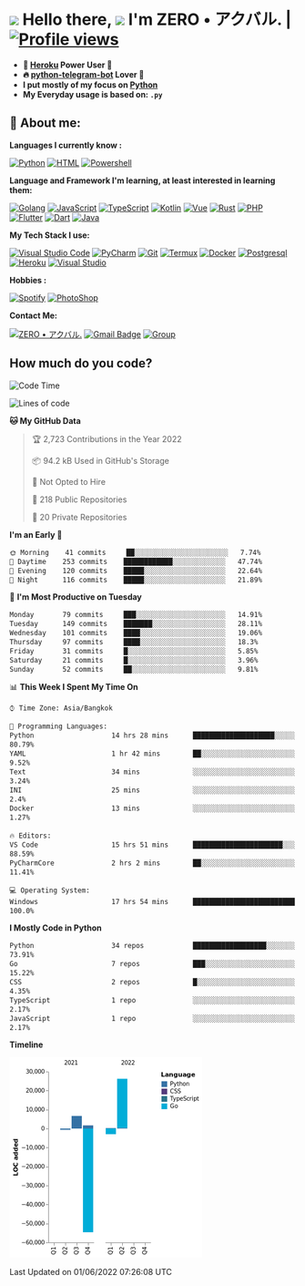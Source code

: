 # <img src="https://i.pinimg.com/originals/01/63/6c/01636c5434cd0462086620c60fdfec16.gif" width="50px"> **Hello there, <img src="https://raw.githubusercontent.com/MartinHeinz/MartinHeinz/master/wave.gif" width="30px">** I'm ZERO • アクバル. | [![Profile views](https://gpvc.arturio.dev/Ryomen-Sukuna)](https://github.com/Ryomen-Sukuna)

- **🐋 [Heroku](https://heroku.com) Power User 💪**
- **🔥 [python-telegram-bot](https://github.com/python-telegram-bot/python-telegram-bot) Lover 💖**
- **I put mostly of my focus on [Python](https://python.org)**
- **My Everyday usage is based on: `.py`**

## 👦 **About me**:

**Languages I currently know :**

[![Python](https://badges.aleen42.com/src/python.svg)](https://python.org)
[![HTML](https://img.shields.io/badge/-HTML-%232c3e50?style=flat&logo=php)](https://whatwg.org)
[![Powershell](https://img.shields.io/badge/-PowerShell-%232c3e50?style=flat&logo=powershell)](https://docs.microsoft.com/en-us/powershell)

**Language ​​and Framework I'm learning, at least interested in learning them:**

[![Golang](https://badges.aleen42.com/src/golang.svg)](https://golang.org)
[![JavaScript](https://badges.aleen42.com/src/javascript.svg)](https://nodejs.org)
[![TypeScript](https://badges.aleen42.com/src/typescript.svg)](https://www.typescriptlang.org)
[![Kotlin](https://badges.aleen42.com/src/kotlin.svg)](https://kotlinlang.org)
[![Vue](https://badges.aleen42.com/src/vue.svg)](https://vuejs.org)
[![Rust](https://img.shields.io/badge/-rust-%232c3e50?style=flat&logo=rust)](https://rust-lang.org)
[![PHP](https://img.shields.io/badge/-php-%232c3e50?style=flat&logo=php)](https://www.php.net)
[![Flutter](https://img.shields.io/badge/-flutter-%232c3e50?style=flat&logo=flutter)](https://flutter.dev)
[![Dart](https://img.shields.io/badge/-dart-%232c3e50?style=flat&logo=dart)](https://dart.dev)
[![Java](https://badges.aleen42.com/src/java.svg)](https://www.java.com/en)

**My Tech Stack I use:**

[![Visual Studio Code](https://badges.aleen42.com/src/visual_studio_code.svg)](https://code.visualstudio.com)
[![PyCharm](https://img.shields.io/badge/-pycharm-%23007ACC?style=flat&logo=pycharm&logoColor=black&color=black&labelColor=green)](https://www.jetbrains.com/pycharm)
[![Git](https://img.shields.io/badge/-Git-%23F05032?style=flat&logo=git&logoColor=%23ffffff)](https://git-scm.com)
[![Termux](https://img.shields.io/badge/-Termux-%232c3e50?style=flat&logo=typescript)](https://termux.com)
[![Docker](https://badges.aleen42.com/src/docker.svg)](https://www.docker.com/)
[![Postgresql](https://img.shields.io/badge/-Postgresql-%232c3e50?style=flat&logo=postgresql)](https://postgresql.org)
[![Heroku](https://img.shields.io/badge/-Heroku-purple?style=flat&logo=heroku)](https://heroku.com)
[![Visual Studio](https://badges.aleen42.com/src/visual_studio.svg)](https://visualstudio.microsoft.com/)

**Hobbies :**

[![Spotify](https://badges.aleen42.com/src/spotify.svg)](https://spotify.com)
[![PhotoShop](https://badges.aleen42.com/src/photoshop.svg)](https://www.adobe.com/products/photoshop.html)

**Contact Me:**

[![ZERO • アクバル.](https://badges.aleen42.com/src/telegram.svg)](https://t.me/Anomaliii)
[![Gmail Badge](https://img.shields.io/badge/-ryomensukuna83@gmail.com-c14438?style=flat&logo=Gmail&logoColor=white)](https://ryomensukuna83@gmail.com)
[![Group](https://img.shields.io/badge/dynamic/json?logo=telegram&label=%40RandomAnimeIndonesia&labelColor=282c34&suffix=+members&color=2CA5E0&query=%24.data.totalSubs&url=https%3A%2F%2Fapi.spencerwoo.com%2Fsubstats%2F%3Fsource%3Dtelegram%26queryKey%3DGrup_Anime_Random&longCache=true%22)](https://t.me/Grup_Anime_Random)
 

## **How much do you code?**

<!--START_SECTION:waka-->
![Code Time](http://img.shields.io/badge/Code%20Time-202%20hrs%2059%20mins-blue)

![Lines of code](https://img.shields.io/badge/From%20Hello%20World%20I%27ve%20Written--23%20Thousand%20lines%20of%20code-blue)

**🐱 My GitHub Data** 

> 🏆 2,723 Contributions in the Year 2022
 > 
> 📦 94.2 kB Used in GitHub's Storage 
 > 
> 🚫 Not Opted to Hire
 > 
> 📜 218 Public Repositories 
 > 
> 🔑 20 Private Repositories  
 > 
**I'm an Early 🐤** 

```text
🌞 Morning    41 commits     ██░░░░░░░░░░░░░░░░░░░░░░░   7.74% 
🌆 Daytime    253 commits    ████████████░░░░░░░░░░░░░   47.74% 
🌃 Evening    120 commits    █████░░░░░░░░░░░░░░░░░░░░   22.64% 
🌙 Night      116 commits    █████░░░░░░░░░░░░░░░░░░░░   21.89%

```
📅 **I'm Most Productive on Tuesday** 

```text
Monday       79 commits     ███░░░░░░░░░░░░░░░░░░░░░░   14.91% 
Tuesday      149 commits    ███████░░░░░░░░░░░░░░░░░░   28.11% 
Wednesday    101 commits    ████░░░░░░░░░░░░░░░░░░░░░   19.06% 
Thursday     97 commits     ████░░░░░░░░░░░░░░░░░░░░░   18.3% 
Friday       31 commits     █░░░░░░░░░░░░░░░░░░░░░░░░   5.85% 
Saturday     21 commits     █░░░░░░░░░░░░░░░░░░░░░░░░   3.96% 
Sunday       52 commits     ██░░░░░░░░░░░░░░░░░░░░░░░   9.81%

```


📊 **This Week I Spent My Time On** 

```text
⌚︎ Time Zone: Asia/Bangkok

💬 Programming Languages: 
Python                   14 hrs 28 mins      ████████████████████░░░░░   80.79% 
YAML                     1 hr 42 mins        ██░░░░░░░░░░░░░░░░░░░░░░░   9.52% 
Text                     34 mins             ░░░░░░░░░░░░░░░░░░░░░░░░░   3.24% 
INI                      25 mins             ░░░░░░░░░░░░░░░░░░░░░░░░░   2.4% 
Docker                   13 mins             ░░░░░░░░░░░░░░░░░░░░░░░░░   1.27%

🔥 Editors: 
VS Code                  15 hrs 51 mins      ██████████████████████░░░   88.59% 
PyCharmCore              2 hrs 2 mins        ██░░░░░░░░░░░░░░░░░░░░░░░   11.41%

💻 Operating System: 
Windows                  17 hrs 54 mins      █████████████████████████   100.0%

```

**I Mostly Code in Python** 

```text
Python                   34 repos            ██████████████████░░░░░░░   73.91% 
Go                       7 repos             ███░░░░░░░░░░░░░░░░░░░░░░   15.22% 
CSS                      2 repos             █░░░░░░░░░░░░░░░░░░░░░░░░   4.35% 
TypeScript               1 repo              ░░░░░░░░░░░░░░░░░░░░░░░░░   2.17% 
JavaScript               1 repo              ░░░░░░░░░░░░░░░░░░░░░░░░░   2.17%

```


**Timeline**

![Chart not found](https://raw.githubusercontent.com/Ryomen-Sukuna/Ryomen-Sukuna/master/charts/bar_graph.png) 


 Last Updated on 01/06/2022 07:26:08 UTC
<!--END_SECTION:waka-->
